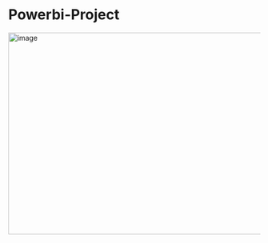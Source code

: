 # Powerbi-Project

<img width="712" height="404" alt="image" src="https://github.com/user-attachments/assets/d4cca0fd-f8e5-48f3-9ca5-4e7e7c7aa1ae" />
